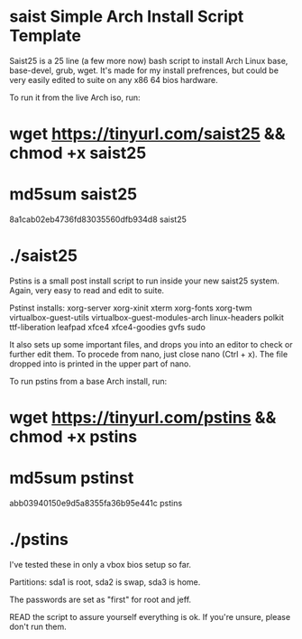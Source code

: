 # saist    Simple Arch Install Script Template

Saist25 is a 25 line (a few more now) bash script to install Arch Linux base, base-devel, grub, wget. It's made for my install prefrences, but could be very easily edited to suite on any x86 64 bios hardware.

To run it from the live Arch iso, run:

# wget https://tinyurl.com/saist25 && chmod +x saist25

# md5sum saist25 
8a1cab02eb4736fd83035560dfb934d8  saist25

# ./saist25


Pstins is a small post install script to run inside your new saist25 system. Again, very easy to read and edit to suite. 

Pstinst installs: xorg-server xorg-xinit xterm xorg-fonts xorg-twm virtualbox-guest-utils virtualbox-guest-modules-arch linux-headers polkit ttf-liberation leafpad xfce4 xfce4-goodies gvfs sudo 

It also sets up some important files, and drops you into an editor to check or further edit them. To procede from nano, just close nano (Ctrl + x). The file dropped into is printed in the upper part of nano. 

To run pstins from a base Arch install, run:

# wget https://tinyurl.com/pstins && chmod +x pstins

# md5sum pstinst
abb03940150e9d5a8355fa36b95e441c  pstins

# ./pstins


I've tested these in only a vbox bios setup so far. 

Partitions: sda1 is root, sda2 is swap, sda3 is home. 

The passwords are set as "first" for root and jeff.

READ the script to assure yourself everything is ok. If you're unsure, please don't run them.





